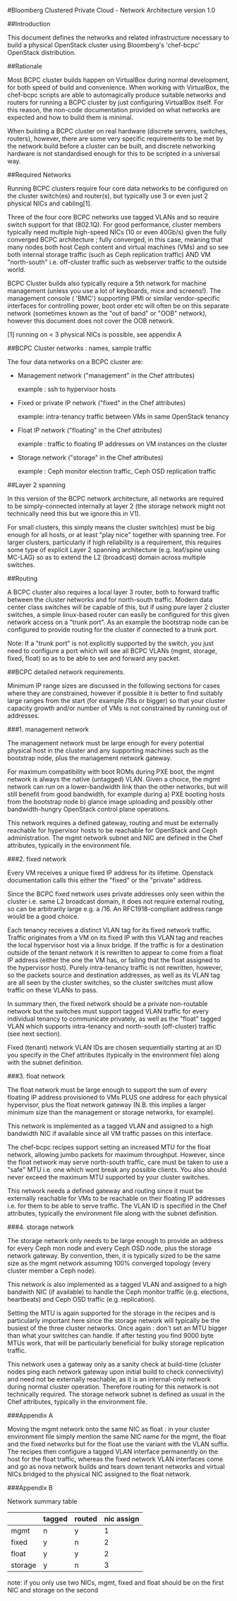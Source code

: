 ﻿#Bloomberg Clustered Private Cloud - Network Architecture version 1.0

##Introduction 

This document defines the networks and related infrastructure necessary to 
build a physical OpenStack cluster using Bloomberg's 'chef-bcpc' OpenStack 
distribution. 

##Rationale

Most BCPC cluster builds happen on VirtualBox during normal
development, for both speed of build and convenience. When working
with VirtualBox, the chef-bcpc scripts are able to automagically
produce suitable networks and routers for running a BCPC cluster by
just configuring VirtualBox itself. For this reason, the non-code
documentation provided on what networks are expected and how to build
them is minimal.

When building a BCPC cluster on real hardware (discrete servers,
switches, routers), however, there are some very specific requirements
to be met by the network build before a cluster can be built, and
discrete networking hardware is not standardised enough for this to be
scripted in a universal way.

##Required Networks

Running BCPC clusters require four core data networks to be configured
on the cluster switch(es) and router(s), but typically use 3 or even
just 2 physical NICs and cabling[1].

Three of the four core BCPC networks use tagged VLANs and so require
switch support for that (802.1Q). For good performance, cluster
members typically need multiple high-speed NICs (10 or even 40Gb/s)
given the fully converged BCPC architecture ; fully converged, in this
case, meaning that many nodes both host Ceph content and virtual
machines (VMs) and so see both internal storage traffic (such as Ceph
replication traffic) AND VM "north-south" i.e. off-cluster traffic
such as webserver traffic to the outside world.

BCPC Cluster builds also typically require a 5th network for machine
management (unless you use a lot of keyboards, mice and screens!). The
management console ( 'BMC') supporting IPMI or similar vendor-specific
interfaces for controlling power, boot order etc will often be on this
separate network (sometimes known as the "out of band" or "OOB"
network), however this document does not cover the OOB network.

[1] running on < 3 physical NICs is possible, see appendix A

##BCPC Cluster networks : names, sample traffic

The four data networks on a BCPC cluster are:

- Management network ("management" in the Chef attributes)

  example : ssh to hypervisor hosts

- Fixed or private IP network ("fixed" in the Chef attributes)

  example: intra-tenancy traffic between VMs in same OpenStack tenancy

- Float IP network ("floating" in the Chef attributes)

  example : traffic to floating IP addresses on VM instances on the cluster

- Storage network ("storage" in the Chef attributes)

  example : Ceph monitor election traffic, Ceph OSD replication traffic

##Layer 2 spanning

In this version of the BCPC network architecture, all networks are
required to be simply-connected internally at layer 2 (the storage
network might not technically need this but we ignore this in V1).

For small clusters, this simply means the cluster switch(es) must be
big enough for all hosts, or at least "play nice" together with
spanning tree. For larger clusters, particularly if high reliability
is a requirement, this requires some type of explicit Layer 2 spanning
architecture (e.g. leaf/spine using MC-LAG) so as to extend the L2
(broadcast) domain across multiple switches.

##Routing

A BCPC cluster also requires a local layer 3 router, both to forward
traffic between the cluster networks and for north-south
traffic. Modern data center class switches will be capable of this,
but if using pure layer 2 cluster switches, a simple linux-based
router can easily be configured for this given network access on a
"trunk port". As an example the bootstrap node can be configured to
provide routing for the cluster if connected to a trunk port. 

Note: If a "trunk port" is not explicitly supported by the switch, you just
need to configure a port which will see all BCPC VLANs (mgmt, storage,
fixed, float) so as to be able to see and forward any packet.

##BCPC detailed network requirements.

Minimum IP range sizes are discussed in the following sections for
cases where they are constrained, however if possible it is better to
find suitably large ranges from the start (for example /18s or bigger)
so that your cluster capacity growth and/or number of VMs is not
constrained by running out of addresses.

###1. management network

The management network must be large enough for every potential
physical host in the cluster and any supporting machines such as the
bootstrap node, plus the management network gateway.

For maximum compatibility with boot ROMs during PXE boot, the mgmt
network is always the native (untagged) VLAN. Given a choice, the mgmt
network can run on a lower-bandwidth link than the other networks, but
will still benefit from good bandwidth, for example during a) PXE
booting hosts from the bootstrap node b) glance image uploading and
possibly other bandwidth-hungry OpenStack control plane operations.

This network requires a defined gateway, routing and must be
externally reachable for hypervisor hosts to be reachable for
OpenStack and Ceph administration. The mgmt network subnet and NIC are
defined in the Chef attributes, typically in the environment file.

###2. fixed network

Every VM receives a unique fixed IP address for its
lifetime. Openstack documentation calls this either the "fixed" or the
"private" address.

Since the BCPC fixed network uses private addresses only seen within
the cluster i.e. same L2 broadcast domain, it does not require
external routing, so can be arbitrarily large e.g. a /16. An
RFC1918-compliant address range would be a good choice.

Each tenancy receives a distinct VLAN tag for its fixed network
traffic.  Traffic originates from a VM on its fixed IP with this VLAN
tag and reaches the local hypervisor host via a linux bridge. If the
traffic is for a destination outside of the tenant network it is
rewritten to appear to come from a float IP address (either the one
the VM has, or failing that the float assigned to the hypervisor
host). Purely intra-tenancy traffic is not rewritten, however, so the
packets source and destination addresses, as well as its VLAN tag are
all seen by the cluster switches, so the cluster switches must allow
traffic on these VLANs to pass.

In summary then, the fixed network should be a private non-routable
network but the switches must support tagged VLAN traffic for every
individual tenancy to communicate privately, as well as the "float"
tagged VLAN which supports intra-tenancy and north-south (off-cluster)
traffic (see next section).

Fixed (tenant) network VLAN IDs are chosen sequentially starting at an
ID you specify in the Chef attributes (typically in the environment
file) along with the subnet definition.

###3. float network

The float network must be large enough to support the sum of every
floating IP address provisioned to VMs PLUS one address for each
physical hypervisor, plus the float network gateway (N.B. this implies
a larger minimum size than the management or storage networks, for
example).

This network is implemented as a tagged VLAN and assigned to a high
bandwidth NIC if available since all VM traffic passes on this
interface. 

The chef-bcpc recipes support setting an increased MTU for the float
network, allowing jumbo packets for maximum throughput. However, since
the float network may serve north-south traffic, care must be taken to
use a "safe" MTU i.e. one which wont break any possible clients. You
also should never exceed the maximum MTU supported by your cluster
switches.

This network needs a defined gateway and routing since it must be
externally reachable for VMs to be reachable on their floating IP
addresses i.e. for them to be able to serve traffic. The VLAN ID is
specified in the Chef attributes, typically the environment file along
with the subnet definition.

###4. storage network

The storage network only needs to be large enough to provide an
address for every Ceph mon node and every Ceph OSD node, plus the
storage network gateway.  By convention, then, it is typically sized
to be the same size as the mgmt network assuming 100% converged
topology (every cluster member a Ceph node).

This network is also implemented as a tagged VLAN and assigned to a
high bandwith NIC (if available) to handle the Ceph monitor traffic
(e.g. elections, heartbeats) and Ceph OSD traffic
(e.g. replication). 

Setting the MTU is again supported for the storage in the recipes and
is particularly important here since the storage network will
typically be the busiest of the three cluster networks. Once again :
don't set an MTU bigger than what your switches can handle. If after
testing you find 9000 byte MTUs work, that will be particularly
beneficial for bulky storage replication traffic.

This network uses a gateway only as a sanity check at build-time
(cluster nodes ping each network gateway upon initial build to check
connectivity) and need not be externally reachable, as it is an
internal-only network during normal cluster operation. Therefore
routing for this network is not technically required. The storage
network subnet is defined as usual in the Chef attributes, typically
in the environment file.

###Appendix A

Moving the mgmt network onto the same NIC as float : in your cluster
environment file simply mention the same NIC name for the mgmt, the
float and the fixed networks but for the float use the variant with
the VLAN suffix. The recipes then configure a tagged VLAN interface
permanently on the host for the float traffic, whereas the fixed
network VLAN interfaces come and go as nova network builds and tears
down tenant networks and virtual NICs bridged to the physical NIC
assigned to the float network.

###Appendix B

Network summary table

|        |tagged |  routed |  nic assign|          
| ---    | ---   | ---     | --- |
|mgmt    |  n    |    y    |  1|
|fixed   |  y    |    n    |  2|
|float   |  y    |    y    |  2|
|storage |  y    |    n    |  3|

note: if you only use two NICs, mgmt, fixed and float should be on the
first NIC and storage on the second

